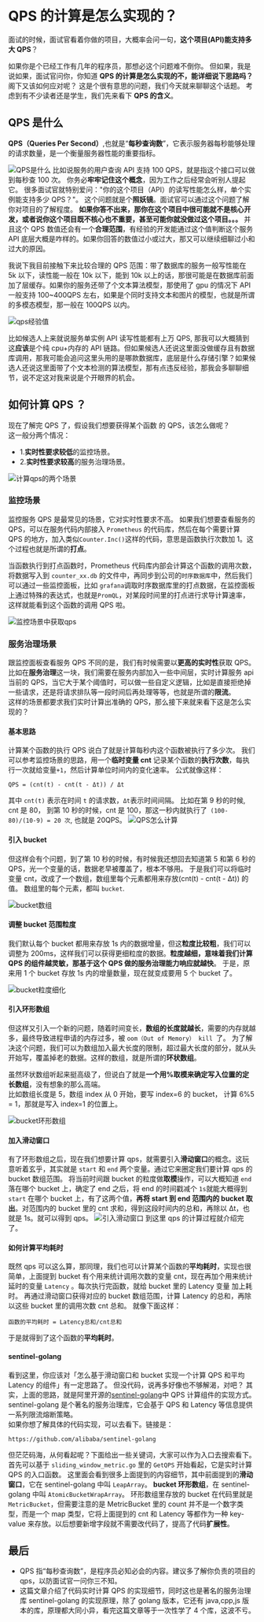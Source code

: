 # QPS 的计算是怎么实现的？

面试的时候，面试官看着你做的项目，大概率会问一句，**这个项目(API)能支持多大 QPS**？

如果你是个已经工作有几年的程序员，那想必这个问题难不倒你。
但如果，我是说如果，面试官问你，你知道 **QPS 的计算是怎么实现的不，能详细说下思路吗？**
阁下又该如何应对呢？
这是个很有意思的问题，我们今天就来聊聊这个话题。
考虑到有不少读者还是学生，我们先来看下 **QPS 的含义**。

## QPS 是什么

**QPS（Queries Per Second）**,也就是“**每秒查询数**”，它表示服务器每秒能够处理的请求数量，是一个衡量服务器性能的重要指标。

![QPS是什么](https://cdn.xiaobaidebug.top/1708092177258.png)
比如说服务的用户查询 API 支持 100 QPS，就是指这个接口可以做到每秒查 100 次。
你务必**牢牢记住这个概念**，因为工作之后经常会听别人提起它。
很多面试官就特别爱问："你的这个项目（API）的读写性能怎么样，单个实例能支持多少 QPS？"。
这个问题就是个**照妖镜**。面试官可以通过这个问题了解你对项目的了解程度。
**如果你答不出来，那你在这个项目中很可能就不是核心开发，或者说你这个项目既不核心也不重要，甚至可能你就没做过这个项目。。。**
并且这个 QPS 数值还会有一个**合理范围**，有经验的开发能通过这个值判断这个服务 API 底层大概是咋样的。如果你回答的数值过小或过大，那又可以继续细聊过小和过大的原因。

我说下我目前接触下来比较合理的 QPS 范围：带了数据库的服务一般写性能在 5k 以下，读性能一般在 10k 以下，能到 10k 以上的话，那很可能是在数据库前面加了层缓存。如果你的服务还带了个文本算法模型，那使用了 gpu 的情况下 API 一般支持 100~400QPS 左右，如果是个同时支持文本和图片的模型，也就是所谓的多模态模型，那一般在 100QPS 以内。

![qps经验值](https://cdn.xiaobaidebug.top/1707141265996.png)

比如候选人上来就说服务单实例 API 读写性能都有上万 QPS, 那我可以大概猜到这**应该**是个纯 cpu+内存的 API 链路。但如果候选人还说这里面没做缓存且有数据库调用，那我可能会追问这里头用的是哪款数据库，底层是什么存储引擎？如果候选人还说这里面带了个文本检测的算法模型，那有点违反经验，那我会多聊聊细节，说不定这对我来说是个开眼界的机会。

## 如何计算 QPS ？

现在了解完 QPS 了，假设我们想要获得某个函数 的 QPS，该怎么做呢？  
这一般分两个情况：

- 1.**实时性要求较低**的监控场景。
- 2.**实时性要求较高**的服务治理场景。

![计算qps的两个场景](https://cdn.xiaobaidebug.top/1707141277540.png)

### 监控场景

监控服务 QPS 是最常见的场景，它对实时性要求不高。
如果我们想要查看服务的 QPS，可以在服务代码内部接入 `Prometheus` 的代码库，然后在每个需要计算 QPS 的地方，加入类似`Counter.Inc()`这样的代码，意思是函数执行次数加 1。这个过程也就是所谓的**打点**。

当函数执行到打点函数时，Prometheus 代码库内部会计算这个函数的调用次数，将数据写入到 `counter_xx.db` 的文件中，再同步到公司的`时序数据库`中，然后我们可以通过一些监控面板，比如 `grafana`调取时序数据库里的打点数据，在监控面板上通过特殊的表达式，也就是`PromQL`，对某段时间里的打点进行求导计算速率，这样就能看到这个函数的调用 QPS 啦。

![监控场景中获取qps](https://cdn.xiaobaidebug.top/1707142786480.png)

### 服务治理场景

跟监控面板查看服务 QPS 不同的是，我们有时候需要以**更高的实时性**获取 QPS。
比如在**服务治理**这一块，我们需要在服务内部加入一些中间层，实时计算服务 api 当前的 QPS，当它大于某个阈值时，可以做一些自定义逻辑，比如是直接拒绝掉一些请求，还是将请求排队等一段时间后再处理等等，也就是所谓的**限流**。  
这样的场景都要求我们实时计算出准确的 QPS，那么接下来就来看下这是怎么实现的？

#### 基本思路

计算某个函数的执行 QPS 说白了就是计算每秒内这个函数被执行了多少次。
我们可以参考监控场景的思路，用一个**临时变量 cnt** 记录某个函数的**执行次数**，每执行一次就给变量`+1`，然后计算单位时间内的变化速率。
公式就像这样：

```shell
QPS = (cnt(t) - cnt(t - Δt)) / Δt
```

其中 `cnt(t)` 表示在时间 `t` 的请求数，`Δt`表示时间间隔。
比如在第 9 秒的时候, cnt 是 80， 到第 10 秒的时候，cnt 是 100，那这一秒内就执行了` (100-80)/(10-9) = 20 次`, 也就是 20QPS。
![QPS怎么计算](https://cdn.xiaobaidebug.top/1707143413147.png)

#### 引入 bucket

但这样会有个问题，到了第 10 秒的时候，有时候我还想回去知道第 5 和第 6 秒的 QPS，光一个变量的话，数据老早被覆盖了，根本不够用。
于是我们可以将临时变量 cnt，改成了一个数组，数组里每个元素都用来存放(cnt(t) - cnt(t - Δt)) 的值。
数组里的每个元素，都叫 `bucket`.

![bucket数组](https://cdn.xiaobaidebug.top/1707224066407.png)

#### 调整 bucket 范围粒度

我们默认每个 bucket 都用来存放 1s 内的数据增量，但这**粒度比较粗**，我们可以调整为 200ms，这样我们可以获得更细粒度的数据。**粒度越细，意味着我们计算 QPS 的组件越灵敏，那基于这个 QPS 做的服务治理能力响应就越快**。
于是，原来用 1 个 bucket 存放 1s 内的增量数量，现在就变成要用 5 个 bucket 了。

![bucket粒度细化](https://cdn.xiaobaidebug.top/1707223958965.png)

#### 引入环形数组

但这样又引入一个新的问题，随着时间变长，**数组的长度就越长**，需要的内存就越多，最终导致进程申请的内存过多，被 `oom（Out of Memory） kill `了。
为了解决这个问题，我们可以为数组加入最大长度的限制，超过最大长度的部分，就从头开始写，覆盖掉老的数据。这样的数组，就是所谓的**环状数组**。

虽然环状数组听起来挺高级了，但说白了就是**一个用%取模来确定写入位置的定长数组**，没有想象的那么高端。  
比如数组长度是 5，数组 index 从 0 开始，要写 index=6 的 bucket， 计算 6%5 = 1，那就是写入 index=1 的位置上。

![bucket环形数组](https://cdn.xiaobaidebug.top/1707223987029.png)

#### 加入滑动窗口

有了环形数组之后，现在我们想要计算 qps，就需要引入**滑动窗口**的概念。这玩意听着玄乎，其实就是 `start` 和 `end` 两个变量。通过它来圈定我们要计算 qps 的 bucket 数组范围。
将当前时间跟 bucket 的粒度做**取模**操作，可以大概知道 `end` 落在哪个 bucket 上，确定了 end 之后，将 end 的时间戳减个 `1s`就能大概得到 `start` 在哪个 bucket 上，有了这两个值，**再将 start 到 end 范围内的 bucket 取出**。对范围内的 bucket 里的 cnt 求和，得到这段时间内的总和，再除以 Δt，也就是 1s。就可以得到 qps。
![引入滑动窗口](https://cdn.xiaobaidebug.top/1707224019053.png)
到这里 qps 的计算过程就介绍完了。

#### 如何计算平均耗时

既然 qps 可以这么算，那同理，我们也可以计算某个函数的**平均耗时**，实现也很简单，上面提到 bucket 有个用来统计调用次数的变量 cnt，现在再加个用来统计延时的变量 `Latency` 。每次执行完函数，就给 bucket 里的 Latency 变量 加上耗时。
再通过滑动窗口获得对应的 bucket 数组范围，计算 Latency 的总和，再除以这些 bucket 里的调用次数 cnt 总和。
就像下面这样：

```shell
函数的平均耗时 = Latency总和/cnt总和
```

于是就得到了这个函数的**平均耗时**。

#### sentinel-golang

看到这里，你应该对「怎么基于滑动窗口和 bucket 实现一个计算 QPS 和平均 Latency 的组件」有一定思路了。
但没代码，说再多好像也不够解渴，对吧？
其实，上面的思路，就是阿里开源的[sentinel-golang](github.com/alibaba/sentinel-golang)中 QPS 计算组件的实现方式。
sentinel-golang 是个著名的服务治理库，它会基于 QPS 和 Latency 等信息提供一系列限流熔断策略。  
如果你想了解具体的代码实现，可以去看下。链接是：

```shell
https://github.com/alibaba/sentinel-golang
```

但茫茫码海，从何看起呢？下面给出一些关键词，大家可以作为入口去搜索看下。
首先可以基于 `sliding_window_metric.go` 里的 `GetQPS` 开始看起，它是实时计算 QPS 的入口函数。
这里面会看到很多上面提到的内容细节，其中前面提到的**滑动窗口**，它在 sentinel-golang 中叫 `LeapArray`。
**bucket 环形数组**，在 sentinel-golang 中叫 `AtomicBucketWrapArray`。
环形数组里存放的 bucket 在代码里就是 `MetricBucket`，但需要注意的是 MetricBucket 里的 count 并不是一个数字类型，而是一个 map 类型，它将上面提到的 cnt 和 Latency 等都作为一种 key-value 来存放。以后想要新增字段就不需要改代码了，提高了代码**扩展性**。

## 最后

- QPS 指“每秒查询数”，是程序员必知必会的内容。建议多了解你负责的项目的 qps，以防面试官一问你三不知。
- 这篇文章介绍了代码实时计算 QPS 的实现细节，同时这也是著名的服务治理库 sentinel-golang 的实现原理，除了 golang 版本，它还有 java,cpp,js 版本的库，原理都大同小异，看完这篇文章等于一次性学了 4 个库，这波不亏。
